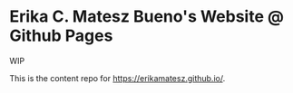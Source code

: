 # Erika C. Matesz Bueno's Website @ Github Pages

WIP

This is the content repo for https://erikamatesz.github.io/.
